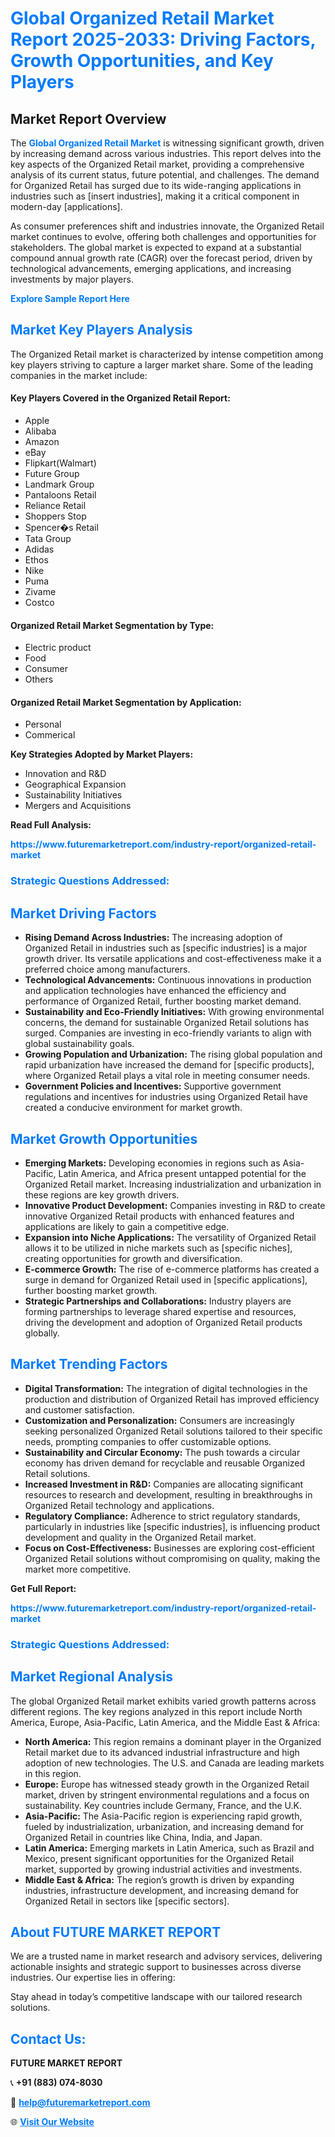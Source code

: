 <h1 style="color: #007BFF;">Global Organized Retail Market Report 2025-2033: Driving Factors, Growth Opportunities, and Key Players</h1>

<section id="overview">
<h2>Market Report Overview</h2>
<p>The <a href="https://www.futuremarketreport.com/industry-report/organized-retail-market" style="color: #007BFF; text-decoration: none;"><strong>Global Organized Retail Market</strong></a> is witnessing significant growth, driven by increasing demand across various industries. This report delves into the key aspects of the Organized Retail market, providing a comprehensive analysis of its current status, future potential, and challenges. The demand for Organized Retail has surged due to its wide-ranging applications in industries such as [insert industries], making it a critical component in modern-day [applications].</p>
<p>As consumer preferences shift and industries innovate, the Organized Retail market continues to evolve, offering both challenges and opportunities for stakeholders. The global market is expected to expand at a substantial compound annual growth rate (CAGR) over the forecast period, driven by technological advancements, emerging applications, and increasing investments by major players.</p>
</section>

<section id="overview">
<p><a href="https://www.futuremarketreport.com/request-sample/reportId=108189" style="color: #007BFF; text-decoration: none;"><strong>Explore Sample Report Here</strong></a></p>
</section>

<section id="key-players">
<h2 style="color: #007BFF;">Market Key Players Analysis</h2>
<p>The Organized Retail market is characterized by intense competition among key players striving to capture a larger market share. Some of the leading companies in the market include:</p>
<h4>Key Players Covered in the Organized Retail Report:</h4>
<ul><li>Apple</li><li>Alibaba</li><li>Amazon</li><li>eBay</li><li>Flipkart(Walmart)</li><li>Future Group</li><li>Landmark Group</li><li>Pantaloons Retail</li><li>Reliance Retail</li><li>Shoppers Stop</li><li>Spencer�s Retail</li><li>Tata Group</li><li>Adidas</li><li>Ethos</li><li>Nike</li><li>Puma</li><li>Zivame</li><li>Costco</li></ul>
<h4>Organized Retail Market Segmentation by Type:</h4>
<ul><li>Electric product</li><li>Food</li><li>Consumer</li><li>Others</li></ul>

<h4>Organized Retail Market Segmentation by Application:</h4>
<ul><li>Personal</li><li>Commerical</li></ul>
<p><strong>Key Strategies Adopted by Market Players:</strong></p>
<ul>
<li>Innovation and R&D</li>
<li>Geographical Expansion</li>
<li>Sustainability Initiatives</li>
<li>Mergers and Acquisitions</li>
</ul>
</section>

<section>
<p><strong>Read Full Analysis: </strong></p><a href="https://www.futuremarketreport.com/industry-report/organized-retail-market" style="color: #007BFF; text-decoration: none;"><strong>https://www.futuremarketreport.com/industry-report/organized-retail-market</strong></a>
<h3 style="color: #007BFF;">Strategic Questions Addressed:</h3>
</section>

<section id="driving-factors">
<h2 style="color: #007BFF;">Market Driving Factors</h2>
<ul>
<li><strong>Rising Demand Across Industries:</strong> The increasing adoption of Organized Retail in industries such as [specific industries] is a major growth driver. Its versatile applications and cost-effectiveness make it a preferred choice among manufacturers.</li>
<li><strong>Technological Advancements:</strong> Continuous innovations in production and application technologies have enhanced the efficiency and performance of Organized Retail, further boosting market demand.</li>
<li><strong>Sustainability and Eco-Friendly Initiatives:</strong> With growing environmental concerns, the demand for sustainable Organized Retail solutions has surged. Companies are investing in eco-friendly variants to align with global sustainability goals.</li>
<li><strong>Growing Population and Urbanization:</strong> The rising global population and rapid urbanization have increased the demand for [specific products], where Organized Retail plays a vital role in meeting consumer needs.</li>
<li><strong>Government Policies and Incentives:</strong> Supportive government regulations and incentives for industries using Organized Retail have created a conducive environment for market growth.</li>
</ul>
</section>

<section id="growth-opportunities">
<h2 style="color: #007BFF;">Market Growth Opportunities</h2>
<ul>
<li><strong>Emerging Markets:</strong> Developing economies in regions such as Asia-Pacific, Latin America, and Africa present untapped potential for the Organized Retail market. Increasing industrialization and urbanization in these regions are key growth drivers.</li>
<li><strong>Innovative Product Development:</strong> Companies investing in R&D to create innovative Organized Retail products with enhanced features and applications are likely to gain a competitive edge.</li>
<li><strong>Expansion into Niche Applications:</strong> The versatility of Organized Retail allows it to be utilized in niche markets such as [specific niches], creating opportunities for growth and diversification.</li>
<li><strong>E-commerce Growth:</strong> The rise of e-commerce platforms has created a surge in demand for Organized Retail used in [specific applications], further boosting market growth.</li>
<li><strong>Strategic Partnerships and Collaborations:</strong> Industry players are forming partnerships to leverage shared expertise and resources, driving the development and adoption of Organized Retail products globally.</li>
</ul>
</section>

<section id="trending-factors">
<h2 style="color: #007BFF;">Market Trending Factors</h2>
<ul>
<li><strong>Digital Transformation:</strong> The integration of digital technologies in the production and distribution of Organized Retail has improved efficiency and customer satisfaction.</li>
<li><strong>Customization and Personalization:</strong> Consumers are increasingly seeking personalized Organized Retail solutions tailored to their specific needs, prompting companies to offer customizable options.</li>
<li><strong>Sustainability and Circular Economy:</strong> The push towards a circular economy has driven demand for recyclable and reusable Organized Retail solutions.</li>
<li><strong>Increased Investment in R&D:</strong> Companies are allocating significant resources to research and development, resulting in breakthroughs in Organized Retail technology and applications.</li>
<li><strong>Regulatory Compliance:</strong> Adherence to strict regulatory standards, particularly in industries like [specific industries], is influencing product development and quality in the Organized Retail market.</li>
<li><strong>Focus on Cost-Effectiveness:</strong> Businesses are exploring cost-efficient Organized Retail solutions without compromising on quality, making the market more competitive.</li>
</ul>
</section>

<section>
<p><strong>Get Full Report: </strong></p><a href="https://www.futuremarketreport.com/industry-report/organized-retail-market" style="color: #007BFF; text-decoration: none;"><strong>https://www.futuremarketreport.com/industry-report/organized-retail-market</strong></a>
<h3 style="color: #007BFF;">Strategic Questions Addressed:</h3>
</section>


<section id="regional-analysis">
<h2 style="color: #007BFF;">Market Regional Analysis</h2>
<p>The global Organized Retail market exhibits varied growth patterns across different regions. The key regions analyzed in this report include North America, Europe, Asia-Pacific, Latin America, and the Middle East & Africa:</p>
<ul>
<li><strong>North America:</strong> This region remains a dominant player in the Organized Retail market due to its advanced industrial infrastructure and high adoption of new technologies. The U.S. and Canada are leading markets in this region.</li>
<li><strong>Europe:</strong> Europe has witnessed steady growth in the Organized Retail market, driven by stringent environmental regulations and a focus on sustainability. Key countries include Germany, France, and the U.K.</li>
<li><strong>Asia-Pacific:</strong> The Asia-Pacific region is experiencing rapid growth, fueled by industrialization, urbanization, and increasing demand for Organized Retail in countries like China, India, and Japan.</li>
<li><strong>Latin America:</strong> Emerging markets in Latin America, such as Brazil and Mexico, present significant opportunities for the Organized Retail market, supported by growing industrial activities and investments.</li>
<li><strong>Middle East & Africa:</strong> The region’s growth is driven by expanding industries, infrastructure development, and increasing demand for Organized Retail in sectors like [specific sectors].</li>
</ul>
</section>

<footer>
<h2 style="color: #007BFF;">About FUTURE MARKET REPORT</h2>
<p>We are a trusted name in market research and advisory services, delivering actionable insights and strategic support to businesses across diverse industries. Our expertise lies in offering:</p>

<p>Stay ahead in today’s competitive landscape with our tailored research solutions.</p>

<h2 style="color: #007BFF;">Contact Us:</h2>
<p><strong>FUTURE MARKET REPORT</strong></p>
<p>📞 <strong>+91 (883) 074-8030</strong></p>
<p>📧 <strong><a href="mailto:help@futuremarketreport.com" style="color: #007BFF;">help@futuremarketreport.com</a></strong></p>
<p>🌐 <strong><a href="https://www.futuremarketreport.com/" style="color: #007BFF;">Visit Our Website</a></strong></p>
</footer>
